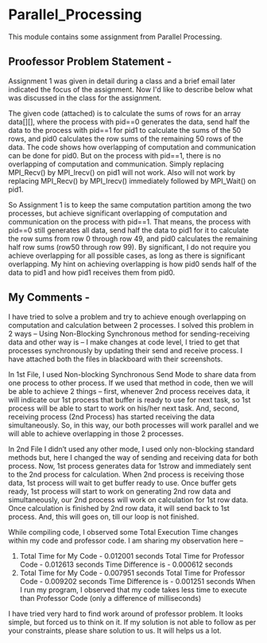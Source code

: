 # Parallel_Processing
This module contains some assignment from Parallel Processing.

## Proofessor Problem Statement - 

Assignment 1 was given in detail during a class and a brief email later indicated the focus of the assignment.  Now I'd like to describe below what was discussed in the class for the assignment.

The given code (attached) is to calculate the sums of rows for an array data[][], where the process with pid==0 generates the data, send half the data to the process with pid==1 for pid1 to calculate the sums of the 50 rows, and pid0 calculates the row sums of the remaining 50 rows of the data. The code shows how overlapping of computation and communication can be done for  pid0.  But on the process with pid==1, there is no overlapping of computation and communication. Simply replacing MPI_Recv() by MPI_Irecv() on  pid1 will not work.  Also will not work by replacing MPI_Recv() by MPI_Irecv() immediately followed by MPI_Wait() on pid1.

So Assignment 1 is to keep the same computation partition among the two processes,  but achieve significant   overlapping of computation and communication on the process with pid==1.  That means, the process with pid==0 still generates all data, send half the data to pid1 for it to calculate the row sums from row 0 through row 49, and pid0 calculates the remaining half row sums (row50 through row 99).  By significant, I do not require you achieve overlapping for all possible cases, as long as there is significant overlapping.  My hint on achieving overlapping is how pid0 sends half of the data to pid1 and how pid1 receives them from pid0.

## My Comments - 

I have tried to solve a problem and try to achieve enough overlapping on computation and calculation between 2 processes. I solved this problem in 2 ways – Using Non-Blocking Synchronous method for sending-receiving data and other way is – I make changes at code level, I tried to get that processes synchronously by updating their send and receive process. I have attached both the files in blackboard with their screenshots.

In 1st File, I used Non-blocking Synchronous Send Mode to share data from one process to other process. If we used that method in code, then we will be able to achieve 2 things – first, whenever 2nd process
receives data, it will indicate our 1st process that buffer is ready to use for next task, so 1st process will be able to start to work on his/her next task. And, second, receiving process (2nd Process) has started receiving
the data simultaneously. So, in this way, our both processes will work parallel and we will able to achieve overlapping in those 2 processes.

In 2nd File I didn’t used any other mode, I used only non-blocking standard methods but, here I changed the way of sending and receiving data for both process. Now, 1st process generates data for 1strow and immediately sent to the 2nd process for calculation. When 2nd process is receiving those data, 1st process will wait to get buffer ready to use. Once buffer gets ready, 1st process will start to work on generating 2nd row data and simultaneously, our 2nd process will work on calculation for 1st row data. Once calculation is finished by 2nd row data, it will send back to 1st process. And, this will goes on, till our loop is not finished.

While compiling code, I observed some Total Execution Time changes within my code and professor code. I am sharing my observation here –
1) Total Time for My Code - 0.012001 seconds
Total Time for Professor Code - 0.012613 seconds
Time Difference is - 0.000612 seconds
2) Total Time for My Code - 0.007951 seconds
Total Time for Professor Code - 0.009202 seconds
Time Difference is - 0.001251 seconds
When I run my program, I observed that my code takes less time to execute than Professor Code (only a difference of milliseconds)

I have tried very hard to find work around of professor problem. It looks simple, but forced us to think on it. If my solution is not able to follow as per your constraints, please share solution to us. It will helps us a lot.
